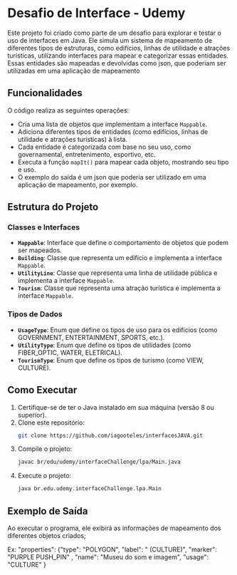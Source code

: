 # Desafio de Interface - Udemy

Este projeto foi criado como parte de um desafio para explorar e testar o uso de interfaces em Java. Ele simula um sistema de mapeamento de diferentes tipos de estruturas, como edifícios, linhas de utilidade e atrações turísticas, utilizando interfaces para mapear e categorizar essas entidades. Essas entidades são mapeadas e devolvidas como json, que poderiam ser utilizadas em uma aplicação de mapeamento

## Funcionalidades

O código realiza as seguintes operações:

- Cria uma lista de objetos que implementam a interface `Mappable`.
- Adiciona diferentes tipos de entidades (como edifícios, linhas de utilidade e atrações turísticas) à lista.
- Cada entidade é categorizada com base no seu uso, como governamental, entretenimento, esportivo, etc.
- Executa a função `mapIt()` para mapear cada objeto, mostrando seu tipo e uso.
- O exemplo do saída é um json que poderia ser utilizado em uma aplicação de mapeamento, por exemplo.

## Estrutura do Projeto

### Classes e Interfaces

- **`Mappable`**: Interface que define o comportamento de objetos que podem ser mapeados.
- **`Building`**: Classe que representa um edifício e implementa a interface `Mappable`.
- **`UtilityLine`**: Classe que representa uma linha de utilidade pública e implementa a interface `Mappable`.
- **`Tourism`**: Classe que representa uma atração turística e implementa a interface `Mappable`.

### Tipos de Dados

- **`UsageType`**: Enum que define os tipos de uso para os edifícios (como GOVERNMENT, ENTERTAINMENT, SPORTS, etc.).
- **`UtilityType`**: Enum que define os tipos de utilidades (como FIBER_OPTIC, WATER, ELETRICAL).
- **`TourismType`**: Enum que define os tipos de turismo (como VIEW, CULTURE).

## Como Executar

1. Certifique-se de ter o Java instalado em sua máquina (versão 8 ou superior).
2. Clone este repositório:
    ```bash
    git clone https://github.com/iagooteles/interfacesJAVA.git
    ```
3. Compile o projeto:
    ```bash
    javac br/edu/udemy/interfaceChallenge/lpa/Main.java
    ```
4. Execute o projeto:
    ```bash
    java br.edu.udemy.interfaceChallenge.lpa.Main
    ```

## Exemplo de Saída

Ao executar o programa, ele exibirá as informações de mapeamento dos diferentes objetos criados;

Ex: "properties": {"type": "POLYGON", "label": " (CULTURE)", "marker": "PURPLE PUSH_PIN" , "name": "Museu do som e imagem", "usage": "CULTURE" }
